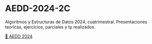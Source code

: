 # AEDD-2024-2C
Algoritmos y Estructuras de Datos 2024, cuatrimestral. Presentaciones teoricas, ejercicios, parciales y tp realizados.


[📂 AEDD 2024](./Ejercicios/)

